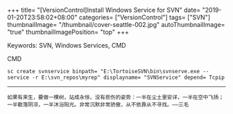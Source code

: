 +++
title= "[VersionControl]Install Windows Service for SVN"
date= "2019-01-20T23:58:02+08:00"
categories= ["VersionControl"]
tags= ["SVN"]
thumbnailImage= "/thumbnail/cover-seattle-002.jpg"
autoThumbnailImage= "true"
thumbnailImagePosition= "top"
+++

Keywords: SVN, Windows Services, CMD

<!--more-->

CMD

	sc create svnservice binpath= "E:\TortoiseSVN\bin\svnserve.exe --service -r E:\svn_repos\myrep" displayname= "SVNService" depend= Tcpip

***
`如果有来生，要做一棵树，站成永恒，没有悲伤的姿势：一半在尘土里安详，一半在空中飞扬；一半散落阴凉，一半沐浴阳光。非常沉默非常骄傲，从不依靠从不寻找。——三毛` 
